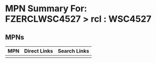 



# MPN Summary For: FZERCLWSC4527 > rcl : WSC4527

## MPNs
  

|MPN|Direct Links|Search Links|
| :--- | :--- | :--- |
||||
